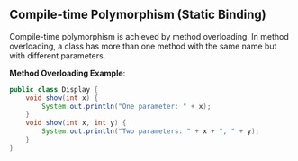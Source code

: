## Compile-time Polymorphism (Static Binding)

Compile-time polymorphism is achieved by method overloading. In method overloading, a class has more than one method with the same name but with different parameters.

**Method Overloading Example**:

```java
public class Display {
    void show(int x) {
        System.out.println("One parameter: " + x);
    }
    void show(int x, int y) {
        System.out.println("Two parameters: " + x + ", " + y);
    }
}

```
